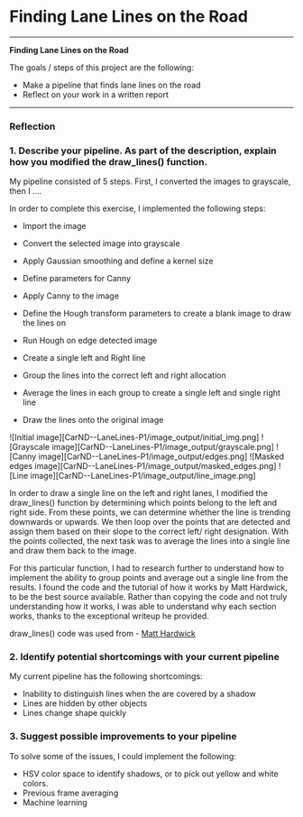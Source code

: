 # **Finding Lane Lines on the Road** 

---

**Finding Lane Lines on the Road**

The goals / steps of this project are the following:
* Make a pipeline that finds lane lines on the road
* Reflect on your work in a written report


[//]: # (Image References)

[image1]: ./examples/grayscale.jpg "Grayscale"

---

### Reflection

### 1. Describe your pipeline. As part of the description, explain how you modified the draw_lines() function.

My pipeline consisted of 5 steps. First, I converted the images to grayscale, then I .... 

In order to complete this exercise, I implemented the following steps:

* Import the image

* Convert the selected image into grayscale

* Apply Gaussian smoothing and define a kernel size

* Define parameters for Canny

* Apply Canny to the image

* Define the Hough transform parameters to create a blank image to draw the lines on

* Run Hough on edge detected image

* Create a single left and Right line

* Group the lines into the correct left and right allocation

* Average the lines in each group to create a single left and single right line

* Draw the lines onto the original image 

![Initial image][CarND--LaneLines-P1/image_output/initial_img.png]
![Grayscale image][CarND--LaneLines-P1/image_output/grayscale.png]
![Canny image][CarND--LaneLines-P1/image_output/edges.png]
![Masked edges image][CarND--LaneLines-P1/image_output/masked_edges.png]
![Line image][CarND--LaneLines-P1/image_output/line_image.png]

In order to draw a single line on the left and right lanes, I modified the draw_lines() function by determining which points belong to the left and right side. 
From these points, we can determine whether the line is trending downwards or upwards. 
We then loop over the points that are detected and assign them based on their slope to the correct left/ right designation. 
With the points collected, the next task was to average the lines into a single line and draw them back to the image. 


For this particular function, I had to research further to understand how to implement the ability to group points and average out a single line from the results.
I found the code and the tutorial of how it works by Matt Hardwick, to be the best source available. 
Rather than copying the code and not truly understanding how it works, I was able to understand why each section works, thanks to the exceptional writeup he provided. 

draw_lines() code was used from - 
[Matt Hardwick](https://medium.com/@mrhwick/simple-lane-detection-with-opencv-bfeb6ae54ec0)






### 2. Identify potential shortcomings with your current pipeline

My current pipeline has the following shortcomings:

* Inability to distinguish lines when the are covered by a shadow
* Lines are hidden by other objects
* Lines change shape quickly



### 3. Suggest possible improvements to your pipeline

To solve some of the issues, I could implement the following:

* HSV color space to identify shadows, or to pick out yellow and white colors. 
* Previous frame averaging 
* Machine learning 
